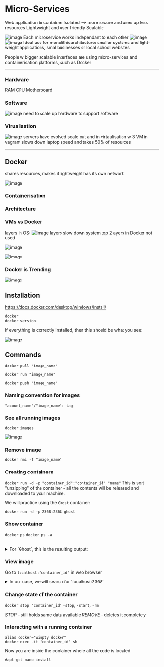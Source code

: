 # Micro-Services

Web application in container
Isolated --> more secure and uses up less resources
Lightweight and user friendly
Scalable

![image](https://user-images.githubusercontent.com/88186581/134932707-feeb9f85-0f48-41e3-bad9-ad4033391085.png)
Each microservice works independant to each other
![image](https://user-images.githubusercontent.com/88186581/134933334-fd80d3dd-0795-41fa-8ddb-0800565fc7b4.png)
![image](https://user-images.githubusercontent.com/88186581/134933388-ba3c4971-e4df-4044-8e84-4d15a7ee1b1d.png)
 Ideal use for monolithicarchitecture: smaller systems and light-weight applications, smal businesses or local school websites
 
 People w bigger scalable interfaces are using micro-services and containerisation platforms, such as Docker

---

### Hardware
RAM
CPU
Motherboard
### Software
![image](https://user-images.githubusercontent.com/88186581/134934358-a9ff81f0-4164-4c95-88b5-96ee6218517f.png)
need to scale up hardware to support software
### Virualisation
![image](https://user-images.githubusercontent.com/88186581/134934491-dcab706b-3b36-4bd1-943d-578e8d7084e7.png)
servers have evolved
scale out and in
virtaulisation w 3 VM in vagrant slows down laptop speed and takes 50% of resources

---

## Docker

shares resources, makes it lightweight
has its own network

![image](https://user-images.githubusercontent.com/88186581/134934927-649a0df2-6ce9-446c-9833-9ebbde5232cb.png)


### Containerisation

### Architecture

### VMs vs Docker
layers in OS:
![image](https://user-images.githubusercontent.com/88186581/134935553-e4c5d225-42e8-453f-8ffb-382be8e3b81f.png)
layers slow down system
top 2 ayers in Docker not used

![image](https://user-images.githubusercontent.com/88186581/134935772-3c67cd1a-318f-4206-98af-66e74dbf6f5d.png)

![image](https://user-images.githubusercontent.com/88186581/134936141-08d9f0f1-7067-4f9e-a299-8644dd2cb15f.png)

### Docker is Trending
![image](https://user-images.githubusercontent.com/88186581/134936478-3f0ad583-ba91-40a7-9ba8-86e8c53f739c.png)

## Installation

https://docs.docker.com/desktop/windows/install/

```bash
docker
docker version
```
If everything is correctly installed, then this should be what you see:

![image](https://user-images.githubusercontent.com/88186581/135101175-93bbd1c0-754f-4067-acd6-09b12db35cfd.png)

## Commands

`docker pull "image_name"`

`docker run "image_name"`

`docker push "image_name"`

### Naming convention for images

`"acount_name"/"image_name": tag`

### See all running images

`docker images`

![image](https://user-images.githubusercontent.com/88186581/135104643-84955f26-5085-49ea-9146-3b3bd00008ee.png)

### Remove image
`docker rmi -f "image_name"`

### Creating containers
`docker run -d -p "container_id":"container_id" "name"`
This is sort "unzipping" of the container - all the contents will be released and downloaded to your machine.

We will practice using the `Ghost` container:

```
docker run -d -p 2368:2368 ghost
```

### Show container

`docker ps`
`docker ps -a`

<br>
<details>
<summary>For `Ghost`, this is the resulting output:</summary>
<br>
 
```
CONTAINER ID   IMAGE     COMMAND                  CREATED          STATUS          PORTS                                       NAMES
a807d8be43d9   ghost     "docker-entrypoint.s…"   19 seconds ago   Up 14 seconds   0.0.0.0:2368->2368/tcp, :::2368->2368/tcp   wonderful_visvesvaraya
```
</details>

### View image

Go to `localhost:"container_id"` in web browser

<details>
<summary>In our case, we will search for `localhost:2368`</summary>
<br>
 
![image](https://user-images.githubusercontent.com/88186581/135109378-cc9b49a4-f6f8-4596-a1dc-d966ed26d79b.png)
</details>

### Change state of the container

`docker stop "container_id"`
`-stop`, `-start`, `-rm`

*STOP* - still holds same data available
*REMOVE* - deletes it completely

### Interacting with a running container

```
alias docker="winpty docker"
docker exec -it "container_id" sh
```
Now you are inside the container where all the code is located
```docker
#apt-get nano install
```




